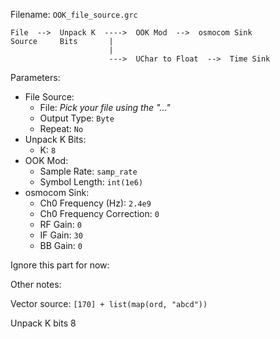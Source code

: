 Filename: `OOK_file_source.grc`

```
File  -->  Unpack K  ---->  OOK Mod  -->  osmocom Sink
Source     Bits       |
                      |
                      --->  UChar to Float  -->  Time Sink
```

Parameters:

- File Source:
  - File: _Pick your file using the "..."_
  - Output Type: `Byte`
  - Repeat: `No`
- Unpack K Bits:
  - K: `8`
- OOK Mod:
  - Sample Rate: `samp_rate`
  - Symbol Length: `int(1e6)`
- osmocom Sink:
  - Ch0 Frequency (Hz): `2.4e9`
  - Ch0 Frequency Correction: `0`
  - RF Gain: `0`
  - IF Gain: `30`
  - BB Gain: `0`







Ignore this part for now: 

Other notes:

Vector source: `[170] + list(map(ord, "abcd"))`

Unpack K bits 8
